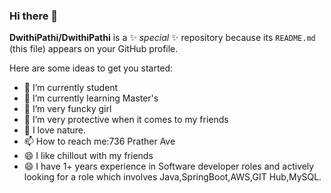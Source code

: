 ### Hi there 👋


**DwithiPathi/DwithiPathi** is a ✨ _special_ ✨ repository because its `README.md` (this file) appears on your GitHub profile.

Here are some ideas to get you started:
- 🔭 I’m currently student
- 🌱 I’m currently learning Master's
- 👯 I’m very funcky girl
- 🤔 I’m very protective when it comes to my friends
- 💬 I love nature.
- 📫 How to reach me:736 Prather Ave
- 😄 I like chillout with my friends
- 😄 I have 1+ years experience in Software developer roles and actively looking for a role which involves Java,SpringBoot,AWS,GIT Hub,MySQL.


